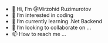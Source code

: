 - 👋 Hi, I’m @Mirzohid Ruzimurotov
- 👀 I’m interested in coding
- 🌱 I’m currently learning .Net Backend
- 💞️ I’m looking to collaborate on ...
- 📫 How to reach me ...

<!---
Mirzohid1210/Mirzohid1210 is a ✨ special ✨ repository because its `README.md` (this file) appears on your GitHub profile.
You can click the Preview link to take a look at your changes.
--->
